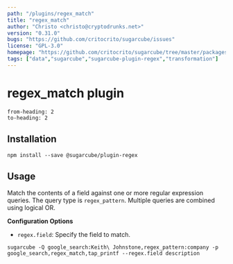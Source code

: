 ```yaml
---
path: "/plugins/regex_match"
title: "regex_match"
author: "Christo <christo@cryptodrunks.net>"
version: "0.31.0"
bugs: "https://github.com/critocrito/sugarcube/issues"
license: "GPL-3.0"
homepage: "https://github.com/critocrito/sugarcube/tree/master/packages/plugin-regex#readme"
tags: ["data","sugarcube","sugarcube-plugin-regex","transformation"]
---
```

# regex_match plugin

```toc
from-heading: 2
to-heading: 2
```

## Installation

```shell
npm install --save @sugarcube/plugin-regex
```


## Usage

Match the contents of a field against one or more regular expression
queries. The query type is `regex_pattern`. Multiple queries are combined
using logical OR.

**Configuration Options**

-   `regex.field`: Specify the field to match.

```shell
sugarcube -Q google_search:Keith\ Johnstone,regex_pattern:company -p google_search,regex_match,tap_printf --regex.field description
```

